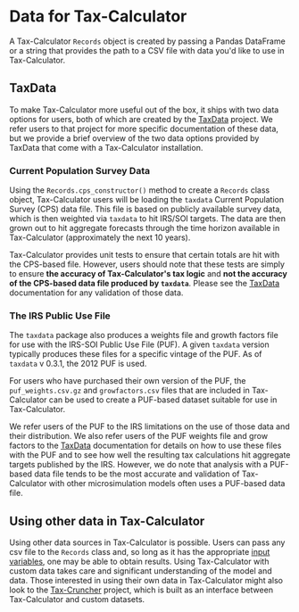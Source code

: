 Data for Tax-Calculator
=======================

A Tax-Calculator `Records` object is created by passing a Pandas DataFrame or a string that provides the path to a CSV file with data you'd like to use in Tax-Calculator.


## TaxData

To make Tax-Calculator more useful out of the box, it ships with two data options for users, both of which are created by the [TaxData](https://github.com/PSLmodels/TaxData) project.  We refer users to that project for more specific documentation of these data, but we provide a brief overview of the two data options provided by TaxData that come with a Tax-Calculator installation.

### Current Population Survey Data

Using the `Records.cps_constructor()` method to create a `Records` class object, Tax-Calculator users will be loading the `taxdata` Current Population Survey (CPS) data file. This file is based on publicly available survey data, which is then weighted via `taxdata` to hit IRS/SOI targets.  The data are then grown out to hit aggregate forecasts through the time horizon available in Tax-Calculator (approximately the next 10 years).

Tax-Calculator provides unit tests to ensure that certain totals are hit with the CPS-based file.  However, users should note that these tests are simply to ensure **the accuracy of Tax-Calculator's tax logic** and **not the accuracy of the CPS-based data file produced by `taxdata`**.  Please see the [TaxData](https://github.com/PSLmodels/TaxData) documentation for any validation of those data.

### The IRS Public Use File

The `taxdata` package also produces a weights file and growth factors file for use with the IRS-SOI Public Use File (PUF).  A given `taxdata` version typically produces these files for a specific vintage of the PUF.  As of `taxdata` v 0.3.1, the 2012 PUF is used.

For users who have purchased their own version of the PUF, the `puf_weights.csv.gz` and `growfactors.csv` files that are included in Tax-Calculator can be used to create a PUF-based dataset suitable for use in Tax-Calculator.

We refer users of the PUF to the IRS limitations on the use of those data and their distribution.  We also refer users of the PUF weights file and grow factors to the [TaxData](https://github.com/PSLmodels/TaxData) documentation for details on how to use these files with the PUF and to see how well the resulting tax calculations hit aggregate targets published by the IRS.  However, we do note that analysis with a PUF-based data file tends to be the most accurate and validation of Tax-Calculator with other microsimulation models often uses a PUF-based data file.

## Using other data in Tax-Calculator

Using other data sources in Tax-Calculator is possible.  Users can pass any csv file to the `Records` class and, so long as it has the appropriate [input variables](https://taxcalc.pslmodels.org/guide/input_vars.html), one may be able to obtain results.  Using Tax-Calculator with custom data takes care and significant understanding of the model and data.  Those interested in using their own data in Tax-Calculator might also look to the [Tax-Cruncher](https://github.com/PSLmodels/Tax-Cruncher) project, which is built as an interface between Tax-Calculator and custom datasets.

